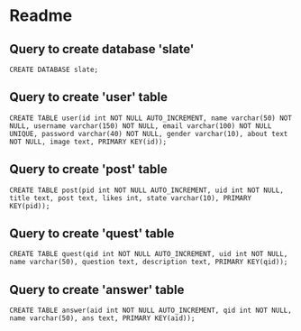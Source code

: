 # Readme

## Query to create database 'slate'
`CREATE DATABASE slate;`

## Query to create 'user' table
`CREATE TABLE user(id int NOT NULL AUTO_INCREMENT, name varchar(50) NOT NULL, username varchar(150) NOT NULL, email varchar(100) NOT NULL UNIQUE, password varchar(40) NOT NULL, gender varchar(10), about text NOT NULL, image text, PRIMARY KEY(id));`

## Query to create 'post' table
`CREATE TABLE post(pid int NOT NULL AUTO_INCREMENT, uid int NOT NULL, title text, post text, likes int, state varchar(10), PRIMARY KEY(pid));`

## Query to create 'quest' table
`CREATE TABLE quest(qid int NOT NULL AUTO_INCREMENT, uid int NOT NULL, name varchar(50), question text, description text, PRIMARY KEY(qid));`

## Query to create 'answer' table
`CREATE TABLE answer(aid int NOT NULL AUTO_INCREMENT, qid int NOT NULL, name varchar(50), ans text, PRIMARY KEY(aid));`
